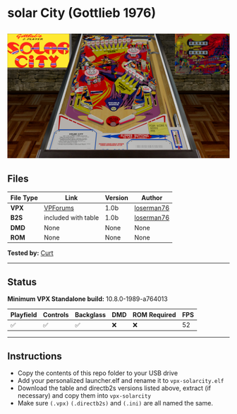 # solar City (Gottlieb 1976)

![Table Preview](../../images/vpx-solarcity-preview.png)
---

## Files
| File Type | Link | Version | Author | 
|-----------|--------|----------|--------------|
| **VPX** | [VPForums](https://www.vpforums.org/index.php?app=downloads&showfile=13680) | 1.0b | [loserman76](https://www.vpforums.org/index.php?showuser=41250) |
| **B2S** | included with table | 1.0b | [loserman76](https://www.vpforums.org/index.php?showuser=41250) |
| **DMD** | None | None | None |
| **ROM** | None | None | None |

**Tested by:** [Curt](https://github.com/Old-Cyrus)

---

## Status 
**Minimum VPX Standalone build:** 10.8.0-1989-a764013

| Playfield | Controls | Backglass | DMD | ROM Required | FPS | 
|-----------|----------|-----------|-----|--------------|-----|
| :white_check_mark: | :white_check_mark: | :white_check_mark: | :x: | :x: | 52 |

---

## Instructions

- Copy the contents of this repo folder to your USB drive
- Add your personalized launcher.elf and rename it to `vpx-solarcity.elf`
- Download the table and directb2s versions listed above, extract (if necessary) and copy them into `vpx-solarcity`
- Make sure `(.vpx)` `(.directb2s)` and `(.ini)` are all named the same.
